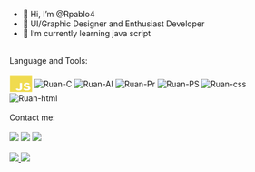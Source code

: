 - 👋 Hi, I’m @Rpablo4
- 👾 UI/Graphic Designer and Enthusiast Developer
- 🌱 I’m currently learning java script
<br>
Language and Tools:
<div style="display: inline_block"><br>
  <img align="center" alt="Ruan-Js" height="30" width="40" src="https://raw.githubusercontent.com/devicons/devicon/master/icons/javascript/javascript-plain.svg">
  <img align="center" alt="Ruan-C" height="30" width="40" src="https://cdn.jsdelivr.net/gh/devicons/devicon/icons/c/c-original.svg"">
  <img align="center" alt="Ruan-AI" height="30" width="40" src="https://cdn.jsdelivr.net/gh/devicons/devicon/icons/illustrator/illustrator-line.svg">
  <img align="center" alt="Ruan-Pr" height="30" width="40" src="https://cdn.jsdelivr.net/gh/devicons/devicon/icons/premierepro/premierepro-original.svg">
  <img align="center" alt="Ruan-PS" height="30" width="40" src="https://cdn.jsdelivr.net/gh/devicons/devicon/icons/photoshop/photoshop-plain.svg">
  <img align="center" alt="Ruan-css" height="30" width="40" src="https://cdn.jsdelivr.net/gh/devicons/devicon/icons/css3/css3-original.svg">
  <img align="center" alt="Ruan-html" height="30" width="40" src="https://cdn.jsdelivr.net/gh/devicons/devicon/icons/html5/html5-plain.svg">
</div>
<br>
Contact me: 
<div> 
<br>
  <a href="https://instagram.com/rpablo_4/" target="_blank"><img src="https://img.shields.io/badge/-Instagram-%23E4405F?style=for-the-badge&logo=instagram&logoColor=white" target="_blank"></a>
  <a href = "mailto:222ruanpablo@gmail.com"><img src="https://img.shields.io/badge/-Gmail-%23333?style=for-the-badge&logo=gmail&logoColor=white" target="_blank"></a>
  <a href="https://www.linkedin.com/in/ruan-pablo-38533520b/" target="_blank"><img src="https://img.shields.io/badge/-LinkedIn-%230077B5?style=for-the-badge&logo=linkedin&logoColor=white" target="_blank"></a>  
</div>

<br>
<div>
    <a href="https://github.com/rpablo4">
    <img height="140em" src="https://github-readme-stats.vercel.app/api?username=rpablo4&show_icons=true&theme=dark&include_all_commits=true&count_private=true"/>
 <img height="140em" src="https://github-readme-stats.vercel.app/api/top-langs/?username=rpablo4&layout=compact&langs_count=7&theme=dark"/>
</div>
                                                                                                                                          
 ##
 
